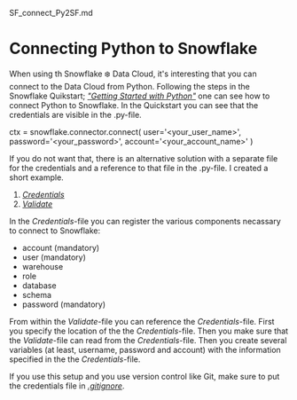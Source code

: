 SF_connect_Py2SF.md

# Connecting Python to Snowflake

When using th Snowflake ❄️ Data Cloud, it's interesting that you can connect to the Data Cloud from Python. Following the steps in the Snowflake Quikstart; [*"Getting Started with Python"*](https://quickstarts.snowflake.com/guide/getting_started_with_python/index.html#2) one can see how to connect Python to Snowflake. In the Quickstart you can see that the credentials are visible in the .py-file.

ctx = snowflake.connector.connect(
    user='<your_user_name>',
    password='<your_password>',
    account='<your_account_name>'
    )

If you do  not want that, there is an alternative solution with a separate file for the credentials and a reference to that file in the .py-file. I created a short example.

1. [*Credentials*](https://github.com/daanalytics/Snowflake/blob/master/python/SF_cred.json)
2. [*Validate*](https://github.com/daanalytics/Snowflake/blob/master/python/SF_validate.py)

In the *Credentials*-file you can register the various components necassary to connect to Snowflake:

 - account (mandatory)
 - user (mandatory)
 - warehouse
 - role
 - database
 - schema
 - password (mandatory)

 From within the *Validate*-file you can reference the *Credentials*-file. First you specify the location of the the *Credentials*-file. Then you make sure that the *Validate*-file can read from the *Credentials*-file. Then you create several variables (at least, username, password and account) with the information specified in the the *Credentials*-file.

If you use this setup and you use version control like Git, make sure to put the credentials file in [*.gitignore*](https://www.atlassian.com/git/tutorials/saving-changes/gitignore). 